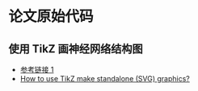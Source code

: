 # 论文原始代码

## 使用 TikZ 画神经网络结构图

- [参考链接 1](https://newbiettn.github.io/2016/12/16/tikz/)
- [How to use TikZ make standalone (SVG) graphics?](https://tex.stackexchange.com/questions/51757/how-can-i-use-tikz-to-make-standalone-svg-graphics)
